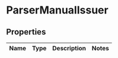 # ParserManualIssuer

## Properties
Name | Type | Description | Notes
------------ | ------------- | ------------- | -------------
